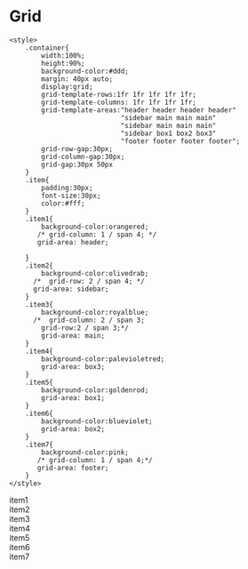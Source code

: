 # Grid


    <style>
        .container{
            width:100%;
            height:90%;
            background-color:#ddd;
            margin: 40px auto;
            display:grid;
            grid-template-rows:1fr 1fr 1fr 1fr 1fr;
            grid-template-columns: 1fr 1fr 1fr 1fr;
            grid-template-areas:"header header header header"
                                "sidebar main main main"
                                "sidebar main main main"
                                "sidebar box1 box2 box3"
                                "footer footer footer footer";
            grid-row-gap:30px;
            grid-column-gap:30px;
            grid-gap:30px 50px
        }
        .item{
            padding:30px;
            font-size:30px;
            color:#fff;
        }
        .item1{
            background-color:orangered;
           /* grid-column: 1 / span 4; */
           grid-area: header;
            
        }
        .item2{
            background-color:olivedrab;
          /*  grid-row: 2 / span 4; */
          grid-area: sidebar;
        }
        .item3{
            background-color:royalblue;
          /*  grid-column: 2 / span 3;
            grid-row:2 / span 3;*/
            grid-area: main;
        }
        .item4{
            background-color:palevioletred;
            grid-area: box3;
        }
        .item5{
            background-color:goldenrod;
            grid-area: box1;
        }
        .item6{
            background-color:blueviolet;
            grid-area: box2;
        }
        .item7{
            background-color:pink;
           /* grid-column: 1 / span 4;*/
           grid-area: footer;
        }
    </style>
    
<body>
    <div class="container">
        <div class="item item1">item1</div>
        <div class="item item2">item2</div>
        <div class="item item3">item3</div>
        <div class="item item4">item4</div>
        <div class="item item5">item5</div>
        <div class="item item6">item6</div>
        <div class="item item7">item7</div>
    </div>
</body>
